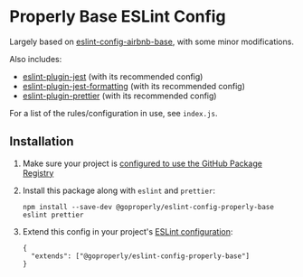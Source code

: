 # Properly Base ESLint Config

Largely based on [eslint-config-airbnb-base](https://github.com/airbnb/javascript/tree/master/packages/eslint-config-airbnb-base), with some minor modifications.

Also includes:
  - [eslint-plugin-jest](https://www.npmjs.com/package/eslint-plugin-jest) (with its recommended config)
  - [eslint-plugin-jest-formatting](https://github.com/dangreenisrael/eslint-plugin-jest-formatting) (with its recommended config)
  - [eslint-plugin-prettier](https://github.com/prettier/eslint-plugin-prettier) (with its recommended config)

For a list of the rules/configuration in use, see `index.js`.

## Installation

1. Make sure your project is [configured to use the GitHub Package Registry](https://help.github.com/en/github/managing-packages-with-github-packages/configuring-npm-for-use-with-github-packages#installing-a-package)
1. Install this package along with `eslint` and `prettier`:

    `npm install --save-dev @goproperly/eslint-config-properly-base eslint prettier`
1. Extend this config in your project's [ESLint configuration](https://eslint.org/docs/user-guide/configuring):
    ```
    {
      "extends": ["@goproperly/eslint-config-properly-base"]
    }
    ```
